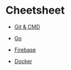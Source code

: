 # Cheetsheet

- [Git & CMD](README_GIT&CMD.md)

- [Go](README_GO.md)

- [Firebase](README_FIREBASE.md)

- [Docker](README_DOCKER.md)
